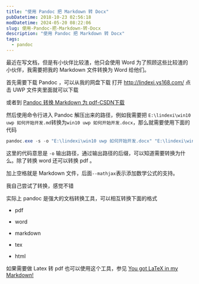 ```yaml
---
title: "使用 Pandoc 把 Markdown 转 Docx"
pubDatetime: 2018-10-23 02:56:18
modDatetime: 2024-05-20 08:22:06
slug: 使用-Pandoc-把-Markdown-转-Docx
description: "使用 Pandoc 把 Markdown 转 Docx"
tags:
  - pandoc
---
```





最近在写文档，但是有小伙伴比较渣，他只会使用 Word 为了照顾这些比较渣的小伙伴，我需要把我的 Markdown 文件转换为 Word 给他们。

<!--more-->


<!-- CreateTime:2018/10/23 10:56:18 -->

<!-- csdn -->
<!-- 标签：pandoc -->

首先需要下载 Pandoc ，可以从我的网盘下载 打开 <http://lindexi.ys168.com/> 点击 UWP 文件夹里面就可以下载

或者到 [Pandoc 转换 Markdown 为 pdf-CSDN下载](https://download.csdn.net/download/lindexi_gd/10437151 )

然后使用命令行进入 Pandoc 解压出来的路径，例如我需要把 `E:\lindexi\win10 uwp 如何开始开发.md`转换为`win10 uwp 如何开始开发.docx`，那么就需要使用下面的代码

```csharp
pandoc.exe -s -o "E:\lindexi\win10 uwp 如何开始开发.docx" "E:\lindexi\win10 uwp 如何开始开发.md" --mathjax
```

这里的代码意思是 `-o` 输出路径，通过输出路径的后缀，可以知道需要转换为什么。除了转换 word 还可以转换 pdf 。

加上空格就是 Markdown 文件，后面`--mathjax`表示添加数学公式的支持。

我自己尝试了转换，感觉不错

实际上 pandoc 是强大的文档转换工具，可以相互转换下面的格式

 - pdf

 - word

 - markdown

 - tex

 - html

如果需要做 Latex 转 pdf 也可以使用这个工具，参见 [You got LaTeX in my Markdown!](https://kesdev.com/you-got-latex-in-my-markdown/ )

